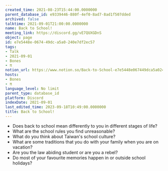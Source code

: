 ```yaml
---
created_time: 2021-08-23T15:44:00.0000000
parent_database_id: e9339446-880f-4ef0-8ad7-8ad1f507dded
archived: false
talktime: 2021-09-01T21:00:00.0000000
name: Back to School!
meeting_link: https://discord.gg/vE7QUXGDnS
object: page
id: e7e5448e-0674-49dc-a5a0-240e7df2ec57
tags:
- Talk
- 2021-09-01
- Bones
- π
notion_url: https://www.notion.so/Back-to-School-e7e5448e067449dca5a0240e7df2ec57
hosts:
- Bones
- π
language_level: No limit
parent_type: database_id
platform: Discord
indexDate: 2021-09-01
last_edited_time: 2023-09-18T10:49:00.0000000
title: Back to School!
---
```


   - Does back to school mean differently to you in different stages of life?
   - What are the school rules you find unreasonable?
   - What do you think about Taiwan's school culture?
   - What are some traditions that you do with your family when you are on vacation?
   - Are you the law abiding student or are you a rebel?
   - Do most of your favourite memories happen in or outside school holidays?








